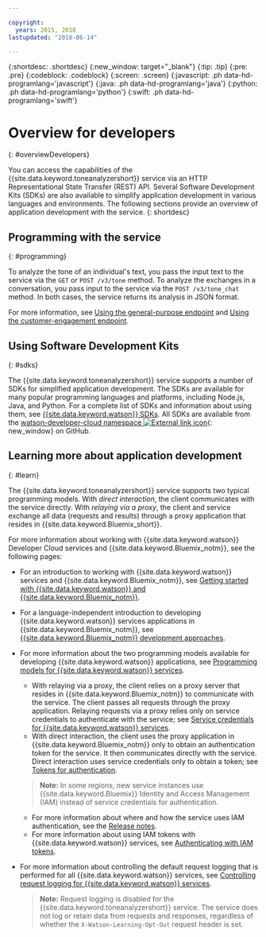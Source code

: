 ```yaml
---

copyright:
  years: 2015, 2018
lastupdated: "2018-06-14"

---
```


{:shortdesc: .shortdesc}
{:new_window: target="_blank"}
{:tip: .tip}
{:pre: .pre}
{:codeblock: .codeblock}
{:screen: .screen}
{:javascript: .ph data-hd-programlang='javascript'}
{:java: .ph data-hd-programlang='java'}
{:python: .ph data-hd-programlang='python'}
{:swift: .ph data-hd-programlang='swift'}

# Overview for developers
{: #overviewDevelopers}

You can access the capabilities of the {{site.data.keyword.toneanalyzershort}} service via an HTTP Representational State Transfer (REST) API. Several Software Development Kits (SDKs) are also available to simplify application development in various languages and environments. The following sections provide an overview of application development with the service.
{: shortdesc}

## Programming with the service
{: #programming}

To analyze the tone of an individual's text, you pass the input text to the service via the `GET` or `POST /v3/tone` method. To analyze the exchanges in a conversation, you pass input to the service via the `POST /v3/tone_chat` method. In both cases, the service returns its analysis in JSON format.

For more information, see [Using the general-purpose endpoint](/docs/services/tone-analyzer/using-tone.html) and [Using the customer-engagement endpoint](/docs/services/tone-analyzer/using-tone-chat.html).

## Using Software Development Kits
{: #sdks}

The {{site.data.keyword.toneanalyzershort}} service supports a number of SDKs for simplified application development. The SDKs are available for many popular programming languages and platforms, including Node.js, Java, and Python. For a complete list of SDKs and information about using them, see [{{site.data.keyword.watson}} SDKs](/docs/services/watson/getting-started-sdks.html). All SDKs are available from the [watson-developer-cloud namespace ![External link icon](../../icons/launch-glyph.svg "External link icon")](https://github.com/watson-developer-cloud){: new_window} on GitHub.

## Learning more about application development
{: #learn}

The {{site.data.keyword.toneanalyzershort}} service supports two typical programming models. With *direct interaction*, the client communicates with the service directly. With *relaying via a proxy*, the client and service exchange all data (requests and results) through a proxy application that resides in {{site.data.keyword.Bluemix_short}}.

For more information about working with {{site.data.keyword.watson}} Developer Cloud services and {{site.data.keyword.Bluemix_notm}}, see the following pages:

-   For an introduction to working with {{site.data.keyword.watson}} services and {{site.data.keyword.Bluemix_notm}}, see [Getting started with {{site.data.keyword.watson}} and {{site.data.keyword.Bluemix_notm}}](/docs/services/watson/index.html).
-   For a language-independent introduction to developing {{site.data.keyword.watson}} services applications in {{site.data.keyword.Bluemix_notm}}, see [{{site.data.keyword.Bluemix_notm}} development approaches](/docs/services/watson/getting-started-bluemix.html).
-   For more information about the two programming models available for developing {{site.data.keyword.watson}} applications, see [Programming models for {{site.data.keyword.watson}} services](/docs/services/watson/getting-started-develop.html).
    -   With relaying via a proxy, the client relies on a proxy server that resides in {{site.data.keyword.Bluemix_notm}} to communicate with the service. The client passes all requests through the proxy application. Relaying requests via a proxy relies only on service credentials to authenticate with the service; see [Service credentials for {{site.data.keyword.watson}} services](/docs/services/watson/getting-started-credentials.html).
    -   With direct interaction, the client uses the proxy application in {{site.data.keyword.Bluemix_notm}} only to obtain an authentication token for the service. It then communicates directly with the service. Direct interaction uses service credentials only to obtain a token; see [Tokens for authentication](/docs/services/watson/getting-started-tokens.html).

    > **Note:** In some regions, new service instances use {{site.data.keyword.Bluemix}} Identity and Access Management (IAM) instead of service credentials for authentication.
    -   For more information about where and how the service uses IAM authentication, see the [Release notes](/docs/services/tone-analyzer/release-notes.html).
    -   For more information about using IAM tokens with {{site.data.keyword.watson}} services, see [Authenticating with IAM tokens](/docs/services/watson/getting-started-iam.html).

-   For more information about controlling the default request logging that is performed for all {{site.data.keyword.watson}} services, see [Controlling request logging for {{site.data.keyword.watson}} services](/docs/services/watson/getting-started-logging.html).

    > **Note:** Request logging is disabled for the {{site.data.keyword.toneanalyzershort}} service. The service does not log or retain data from requests and responses, regardless of whether the `X-Watson-Learning-Opt-Out` request header is set.
